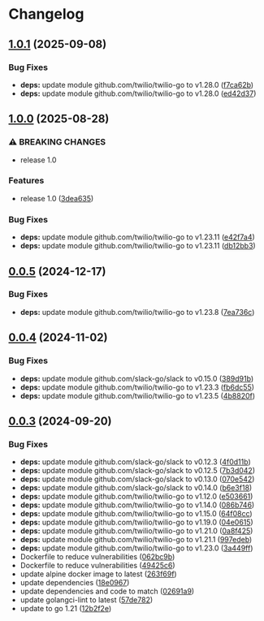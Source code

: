 # Changelog

## [1.0.1](https://github.com/Jmainguy/jbot/compare/v1.0.0...v1.0.1) (2025-09-08)


### Bug Fixes

* **deps:** update module github.com/twilio/twilio-go to v1.28.0 ([f7ca62b](https://github.com/Jmainguy/jbot/commit/f7ca62ba0dd425d15ccbffe0051ab7abf64f050b))
* **deps:** update module github.com/twilio/twilio-go to v1.28.0 ([ed42d37](https://github.com/Jmainguy/jbot/commit/ed42d37d6095495a1fa2d22d2347b23b3eeb4137))

## [1.0.0](https://github.com/Jmainguy/jbot/compare/v0.0.5...v1.0.0) (2025-08-28)


### ⚠ BREAKING CHANGES

* release 1.0

### Features

* release 1.0 ([3dea635](https://github.com/Jmainguy/jbot/commit/3dea6356ffc30748b9e8ab4fd73710b32f1211d1))


### Bug Fixes

* **deps:** update module github.com/twilio/twilio-go to v1.23.11 ([e42f7a4](https://github.com/Jmainguy/jbot/commit/e42f7a4963e9ae93b7529f3992ec27059971677d))
* **deps:** update module github.com/twilio/twilio-go to v1.23.11 ([db12bb3](https://github.com/Jmainguy/jbot/commit/db12bb3fcb0bc71f1a5dbe5f9d712ce926b42f29))

## [0.0.5](https://github.com/Jmainguy/jbot/compare/v0.0.4...v0.0.5) (2024-12-17)


### Bug Fixes

* **deps:** update module github.com/twilio/twilio-go to v1.23.8 ([7ea736c](https://github.com/Jmainguy/jbot/commit/7ea736cb0cf37721eee8fde047e087c2d1191605))

## [0.0.4](https://github.com/Jmainguy/jbot/compare/v0.0.3...v0.0.4) (2024-11-02)


### Bug Fixes

* **deps:** update module github.com/slack-go/slack to v0.15.0 ([389d91b](https://github.com/Jmainguy/jbot/commit/389d91b4061c122983208416d428a3970ab4f235))
* **deps:** update module github.com/twilio/twilio-go to v1.23.3 ([fb6dc55](https://github.com/Jmainguy/jbot/commit/fb6dc556047c16645d8539d981c61d2c323d24f7))
* **deps:** update module github.com/twilio/twilio-go to v1.23.5 ([4b8820f](https://github.com/Jmainguy/jbot/commit/4b8820fc2e60d5ba8f474098f335da1528a4ca36))

## [0.0.3](https://github.com/Jmainguy/jbot/compare/v0.0.2...v0.0.3) (2024-09-20)


### Bug Fixes

* **deps:** update module github.com/slack-go/slack to v0.12.3 ([4f0d11b](https://github.com/Jmainguy/jbot/commit/4f0d11b5914daac3cbc9acebfb33908e75814dd1))
* **deps:** update module github.com/slack-go/slack to v0.12.5 ([7b3d042](https://github.com/Jmainguy/jbot/commit/7b3d0422fe6a58079fb9c0917feca7fcdb1f4a22))
* **deps:** update module github.com/slack-go/slack to v0.13.0 ([070e542](https://github.com/Jmainguy/jbot/commit/070e54203129fe402cbe862bf24db08a21c2f73e))
* **deps:** update module github.com/slack-go/slack to v0.14.0 ([b6e3f18](https://github.com/Jmainguy/jbot/commit/b6e3f18408666e0f2c0bdd8e689fb530d6622e24))
* **deps:** update module github.com/twilio/twilio-go to v1.12.0 ([e503661](https://github.com/Jmainguy/jbot/commit/e503661814ef09f7a546732124e93b5563d44cab))
* **deps:** update module github.com/twilio/twilio-go to v1.14.0 ([086b746](https://github.com/Jmainguy/jbot/commit/086b7469f726f5b9bed92b1c0820d2a9aab310ce))
* **deps:** update module github.com/twilio/twilio-go to v1.15.0 ([64f08cc](https://github.com/Jmainguy/jbot/commit/64f08cca5e260185f5d0d65fd0e977672393810b))
* **deps:** update module github.com/twilio/twilio-go to v1.19.0 ([04e0615](https://github.com/Jmainguy/jbot/commit/04e06154a91eaed4f0fcea9ee9b08cfa1e80678b))
* **deps:** update module github.com/twilio/twilio-go to v1.21.0 ([0a8f425](https://github.com/Jmainguy/jbot/commit/0a8f425b515b877d8346d4e20cf79621a28d065a))
* **deps:** update module github.com/twilio/twilio-go to v1.21.1 ([997edeb](https://github.com/Jmainguy/jbot/commit/997edebe1b9f6bca00b27b06a3572c40450b5f47))
* **deps:** update module github.com/twilio/twilio-go to v1.23.0 ([3a449ff](https://github.com/Jmainguy/jbot/commit/3a449ff1a8f9a56c495b1e4e7c858a3e2c537bdb))
* Dockerfile to reduce vulnerabilities ([062bc9b](https://github.com/Jmainguy/jbot/commit/062bc9bbb2b8150d28220afbcdea356660b9ad5a))
* Dockerfile to reduce vulnerabilities ([49425c6](https://github.com/Jmainguy/jbot/commit/49425c6e1d2bdc75332493e2d29e8ec64320145a))
* update alpine docker image to latest ([263f69f](https://github.com/Jmainguy/jbot/commit/263f69fba05ba84a6f12181d72c68367cea3635a))
* update dependencies ([18e0967](https://github.com/Jmainguy/jbot/commit/18e096726692ec11f711d4a43c0964ea62065f2c))
* update dependencies and code to match ([02691a9](https://github.com/Jmainguy/jbot/commit/02691a904a35f7f0c9f6081f0bc353e5cf3aba0d))
* update golangci-lint to latest ([57de782](https://github.com/Jmainguy/jbot/commit/57de782af93c304ec03d7ed042e262a8249b7b98))
* update to go 1.21 ([12b2f2e](https://github.com/Jmainguy/jbot/commit/12b2f2e8cb8c1a949b7863a2459947fc4abe685f))
